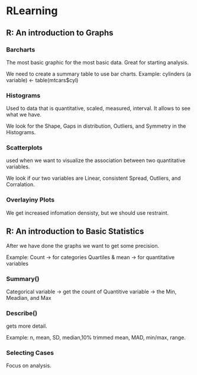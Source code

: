 # RLearning

## R: An introduction to Graphs

### Barcharts
The most basic graphic for the most basic data. Great for starting analysis. 

We need to create a summary table to use bar charts.
Example: cylinders (a variable) <- table(mtcars$cyl)

### Histograms
Used to data that is quantitative, scaled, measured, interval.
It allows to see what we have.

We look for the Shape, Gaps in distribution, Outliers, and Symmetry in the Histograms.

### Scatterplots
used when we want to visualize the association between two quantitative variables.

We look if our two variables are Linear, consistent Spread, Outliers, and Corralation.

### Overlayiny Plots
We get increased infomation densisty, but we should use restraint. 

## R: An introduction to Basic Statistics
After we have done the graphs we want to get some precision.

Example:
Count -> for categories
Quartiles & mean -> for quantitative variables 

### Summary()
Categorical variable -> get the count of 
Quantitive variable -> the Min, Meadian, and Max

### Describe()
gets more detail.

Example: n, mean, SD, median,10% trimmed mean, MAD, min/max, range. 

### Selecting Cases
Focus on analysis.
 

